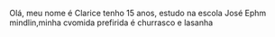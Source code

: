 Olá, meu nome é Clarice tenho 15 anos, estudo na escola José Ephm mindlin,minha cvomida prefirida é churrasco e lasanha
